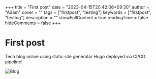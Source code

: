 +++
title = "First post"
date = "2023-04-15T20:42:06+09:30"
author = "Adam"
cover = ""
tags = ["firstpost", "testing"]
keywords = ["firstpost", "testing"]
description = ""
showFullContent = true
readingTime = false
hideComments = false
+++

# First post  
Tech blog online using static site generator Hugo deployed via CI/CD pipeline!
  
![Blog](../../Blog-2023-04-15_235819.png)